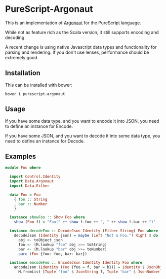 # PureScript-Argonaut

This is an implementation of [Argonaut][argonaut] for the PureScript language.

While not as feature rich as the Scala version, it still supports encoding and decoding.

A recent change is using native Javascript data types and functionality for parsing and rendering. If you don't use lenses, performance should be extremely good.

## Installation

This can be installed with bower:

```shell
bower i purescript-argonaut
```

## Usage

If you have some data type, and you want to encode it into JSON,
you need to define an instance for Encode.

If you have some JSON, and you want to decode it into some data type,
you need to define an instance for Decode.

## Examples

```purescript
module Foo where

  import Control.Identity
  import Data.Argonaut
  import Data.Either

  data Foo = Foo
    { foo :: String
    , bar :: Number
    }

  instance showFoo :: Show Foo where
    show (Foo f) = "Foo(" ++ show f.foo ++ ", " ++ show f.bar ++ ")"

  instance decodeFoo :: DecodeJson Identity (Either String) Foo where
    decodeJson (Identity json) = maybe (Left "Not a Foo.") Right $ do
      obj <- toObject json
      foo <- (M.lookup "foo" obj >>= toString)
      bar <- (M.lookup "bar" obj >>= toNumber)
      pure (Foo {foo: foo, bar: bar})

  instance encodeFoo :: EncodeJson Identity Identity Foo where
    encodeJson (Identity (Foo {foo = f, bar = b})) = Identity $ JsonObject $
      M.fromList [Tuple "foo" $ JsonString f, Tuple "bar" $ JsonNumber b]
```

[508]: https://github.com/purescript/purescript/tree/508
[argonaut]: http://argonaut.io/

